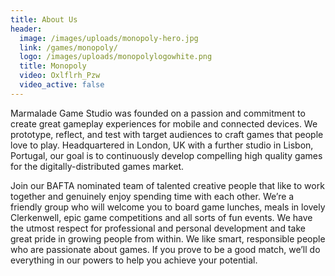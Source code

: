 ```yaml
---
title: About Us
header:
  image: /images/uploads/monopoly-hero.jpg
  link: /games/monopoly/
  logo: /images/uploads/monopolylogowhite.png
  title: Monopoly
  video: Oxlflrh_Pzw
  video_active: false
---
```

Marmalade Game Studio was founded on a passion and commitment to create great gameplay experiences for mobile and connected devices. We prototype, reflect, and test with target audiences to craft games that people love to play. Headquartered in London, UK with a further studio in Lisbon, Portugal, our goal is to continuously develop compelling high quality games for the digitally-distributed games market.

Join our BAFTA nominated team of talented creative people that like to work together and genuinely enjoy spending time with each other. We’re a friendly group who will welcome you to board game lunches, meals in lovely Clerkenwell, epic game competitions and all sorts of fun events. We have the utmost respect for professional and personal development and take great pride in growing people from within. We like smart, responsible people who are passionate about games. If you prove to be a good match, we’ll do everything in our powers to help you achieve your potential.
